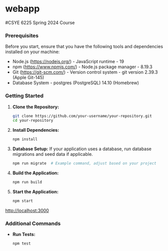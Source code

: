 # webapp
#CSYE 6225 Spring 2024 Course

### Prerequisites #
Before you start, ensure that you have the following tools and dependencies installed on your machine:

- Node.js (https://nodejs.org/) - JavaScript runtime - 19
- npm (https://www.npmjs.com/) - Node.js package manager - 8.19.3
- Git (https://git-scm.com/) - Version control system - git version 2.39.3 (Apple Git-145)
- Database System - postgres (PostgreSQL) 14.10 (Homebrew)

### Getting Started

1. **Clone the Repository:**
   ```bash
   git clone https://github.com/your-username/your-repository.git
   cd your-repository
   ```

2. **Install Dependencies:**
   ```bash
   npm install
   ```
<!-- 
3. **Configure Environment Variables:**
   Create a `.env` file in the root of your project and set the necessary environment variables. Use a template or example `.env` file if provided. -->

3. **Database Setup:**
   If your application uses a database, run database migrations and seed data if applicable.
   ```bash
   npm run migrate  # Example command, adjust based on your project
   ```

4. **Build the Application:**
   ```bash
   npm run build
   ```

5. **Start the Application:**
   ```bash
   npm start
   ```

[http://localhost:3000](http://localhost:3000)

### Additional Commands

- **Run Tests:**
  ```bash
  npm test
  ```

<!-- - **Linting:**
  ```bash
  npm run lint
  ``` -->
